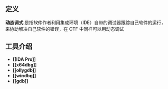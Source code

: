 ## 定义

**动态调式** 是指软件作者利用集成环境（IDE）自带的调试器跟踪自己软件的运行，来协助解决自己软件的错误，在 CTF 中同样可以用动态调试
## 工具介绍

- **[[IDA Pro]]**
- **[[x64dbg]]**
- **[[ollygdb]]**
- **[[windbg]]**
- **[[gdb]]**